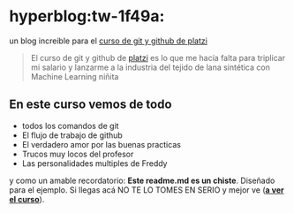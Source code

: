 # hyperblog:tw-1f49a:
un blog increible para el [curso de git y github de platzi](http://platzi.com/cursos/git-github/ "curso de git y github de platzi")
>El curso de git y github de [platzi](htpp://platzi.com/ "platzi") es lo que me hacía falta para triplicar mi salario y lanzarme a la industria del tejido de lana sintética con Machine Learning 
>niñita


## En este curso vemos de todo
* todos los comandos de git
* El flujo de trabajo de github
* El verdadero amor por las buenas practicas
* Trucos muy locos del profesor
* Las personalidades multiples de Freddy


y como un amable recordatorio: **Este readme.md es un chiste**. Diseñado para el ejemplo. Si llegas acá NO TE LO TOMES EN SERIO y mejor ve (**[a ver  el curso](htpp://platzi.com/cursos/git-github/ "a ver  el curso")**).
